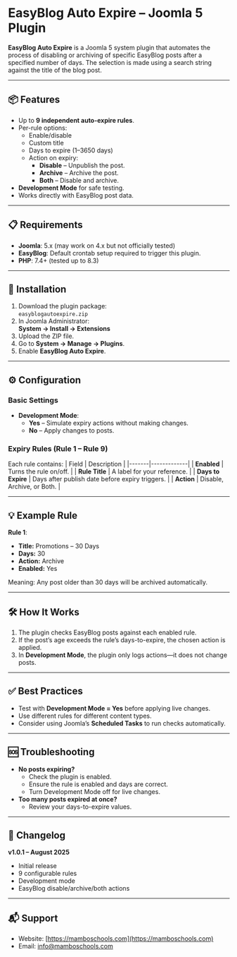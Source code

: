 # EasyBlog Auto Expire – Joomla 5 Plugin

**EasyBlog Auto Expire** is a Joomla 5 system plugin that automates the process of disabling or archiving of specific EasyBlog posts after a specified number of days. The selection is made using a search string against the title of the blog post.

---

## 📦 Features
- Up to **9 independent auto-expire rules**.
- Per-rule options:
  - Enable/disable
  - Custom title
  - Days to expire (1–3650 days)
  - Action on expiry:
    - **Disable** – Unpublish the post.
    - **Archive** – Archive the post.
    - **Both** – Disable and archive.
- **Development Mode** for safe testing.
- Works directly with EasyBlog post data.

---

## 📋 Requirements
- **Joomla**: 5.x (may work on 4.x but not officially tested)
- **EasyBlog**: Default crontab setup required to trigger this plugin.
- **PHP**: 7.4+ (tested up to 8.3)

---

## 🚀 Installation
1. Download the plugin package:  
   `easyblogautoexpire.zip`
2. In Joomla Administrator:  
   **System → Install → Extensions**
3. Upload the ZIP file.
4. Go to **System → Manage → Plugins**.
5. Enable **EasyBlog Auto Expire**.

---

## ⚙️ Configuration

### Basic Settings
- **Development Mode**:
  - **Yes** – Simulate expiry actions without making changes.
  - **No** – Apply changes to posts.

### Expiry Rules (Rule 1 – Rule 9)
Each rule contains:
| Field | Description |
|-------|-------------|
| **Enabled** | Turns the rule on/off. |
| **Rule Title** | A label for your reference. |
| **Days to Expire** | Days after publish date before expiry triggers. |
| **Action** | Disable, Archive, or Both. |

---

## 💡 Example Rule
**Rule 1**:
- **Title:** Promotions – 30 Days
- **Days:** 30
- **Action:** Archive
- **Enabled:** Yes

Meaning: Any post older than 30 days will be archived automatically.

---

## 🛠 How It Works
1. The plugin checks EasyBlog posts against each enabled rule.
2. If the post’s age exceeds the rule’s days-to-expire, the chosen action is applied.
3. In **Development Mode**, the plugin only logs actions—it does not change posts.

---

## ✅ Best Practices
- Test with **Development Mode = Yes** before applying live changes.
- Use different rules for different content types.
- Consider using Joomla’s **Scheduled Tasks** to run checks automatically.

---

## 🆘 Troubleshooting
- **No posts expiring?**  
  - Check the plugin is enabled.  
  - Ensure the rule is enabled and days are correct.  
  - Turn Development Mode off for live changes.
- **Too many posts expired at once?**  
  - Review your days-to-expire values.

---

## 📄 Changelog
**v1.0.1 – August 2025**
- Initial release
- 9 configurable rules
- Development mode
- EasyBlog disable/archive/both actions

---

## 📬 Support
- Website: [https://mamboschools.com](https://mamboschools.com)  
- Email: [info@mamboschools.com](mailto:info@mamboschools.com)
